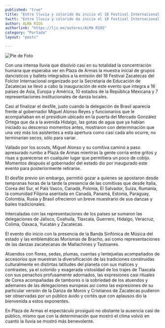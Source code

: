 ```yaml
---
published: "true"
title: "Entre lluvia y colorido da inicio el 18 Festival Internacional del Folclor"
twitt: "Entre lluvia y colorido da inicio el 18 Festival Internacional del Folclor"
author: ALMA RIOS
authorlink: "https://ljz.mx/autores/ALMA RIOS"
category: "Portada"
layout: "posts"

---
```


![Pie de Foto](http://i.imgur.com/6ym2Q5cm.jpg)



Con una intensa lluvia que disolvió casi en su totalidad la concentración
humana que esperaba ver en Plaza de Armas la muestra inicial de grupos
dancísticos y ballets integrados a la emisión del 18 Festival  Zacatecas
del Folclor Internacional organizado por la Secretaría de Educación de
Zacatecas se llevó a cabo la inauguración de este evento que integra a 16
países de Asia, Europa y América, 10 estados de la República Mexicana y 7
representaciones institucionales de danza locales.

Casi al finalizar el desfile, justo cuando la delegación de Brasil aparecía
frente al gobernador Miguel Alonso Reyes y funcionarios que le acompañaban
en el presídium ubicado en la puerta del Mercado González Ortega que da a
la avenida Hidalgo, las gotas de agua que ya habían iniciado su descenso
momentos antes, mostraron con determinación que una vez más los asistentes
a esta apertura como casi cada año ocurre, no terminarían secos, sólo para
variar.

Vallado por los scouts, Miguel Alonso y su comitiva caminó a paso
apresurado rumbo a Plaza de Armas mientras la gente corría entre gritos y
risas a guarecerse en cualquier lugar que permitiera un poco de cobijo.
Momentos después el gobernador del estado dio por inaugurado este evento
para posteriormente retirarse.

El desfile previo sin embargo, permitió gozar a quienes se apostaron desde
tempranas horas de la tarde la presencia de las comitivas que desde Italia,
Corea del Sur, el País Vasco, Canadá, Polonia, El Salvador, Suiza, Rumania,
la comunidad Filipina asentada en Canadá, Panamá, Estonia, Paraguay,
Colombia, Rusia y Brasil ofrecieron un breve muestrario de sus danzas y
bailes tradicionales.

Intercaladas con las representaciones de los países se sumaron las
delegaciones de Jalisco, Coahuila, Tlaxcala, Guerrero, Hidalgo, Veracruz,
Colima, Oaxaca, Yucatán y Zacatecas.

El evento dio inicio con la presencia de la Banda Sinfónica de Música del
estado y las emblemáticas Morismas de Bracho, así como representaciones de
las danzas zacatecanas de Matlachines y Tastoanes.

Atuendos con flores, sedas, plumas, cuentas y lentejuelas acompañados de
accesorios que muestran la diversificación de las tradiciones construidas
culturalmente en distintas latitudes del planeta con sus matices y
contrastes, ya el colorido y exagerada vistosidad de los trajes de Tlaxcala
con sus penachos profusamente adornados, las expresiones casi rituales de
Corea acompañadas de tambores o la sobriedad de los atuendos y ademanes de
las delegaciones europeas así como las expresiones de su particular versión
de la Danza de Moros y Cristianos de Zacatecas pudieron ser observadas por
un público ávido y cortés que con aplausos dio la bienvenida a estos
exponentes.

En Plaza de Armas el espectáculo prosiguió no obstante la ausencia casi de
público, mismo que con la determinación que mostró el clima volvió en
cuanto la lluvia se mostró más benevolente.

